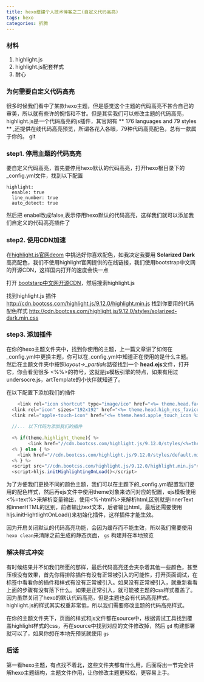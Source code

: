 ```yaml
---
title: hexo搭建个人技术博客之二(自定义代码高亮)
tags: hexo
categories: 折腾
---
```


### 材料

1. highlight.js
2. highlight.js配套样式
3. 耐心


### 为何需要自定义代码高亮

很多时候我们看中了某款hexo主题，但是感觉这个主题的代码高亮不甚合自己的审美，所以就有些许的惋惜和不甘。但是其实我们可以修改主题的代码高亮，highlight.js是一个代码高亮的js插件，其官网有 ** 176 languages and 79 styles ** ,还提供在线代码高亮预览，所谓各花入各眼，79种代码高亮配色，总有一款属于你的。
git

### step1. 停用主题的代码高亮
要自定义代码高亮，首先要停用hexo默认的代码高亮，打开hexo根目录下的_config.yml文件，找到以下配置

```shell
highlight:
  enable: true
  line_number: true
  auto_detect: true
```

然后把 enabel改成false,表示停用hexo默认的代码高亮，这样我们就可以添加我们自定义的代码高亮插件了

### step2. 使用CDN加速
在[highlight.js官网deom](https://highlightjs.org/static/demo/) 中挑选好你喜欢配色，如我决定我要用 **Solarized Dark**高亮配色，我们不使用highlight官网提供的在线链接，我们使用bootstrap中文网的开源CDN，这样国内打开的速度会快一点

打开 [bootstarp中文网开源CDN](http://www.bootcdn.cn/)，然后搜索highlight.js

找到highlight.js 插件 http://cdn.bootcss.com/highlight.js/9.12.0/highlight.min.js
找到你要用的代码配色样式 http://cdn.bootcss.com/highlight.js/9.12.0/styles/solarized-dark.min.css

### step3. 添加插件
在你的hexo主题文件夹中，找到你使用的主题，上一篇文章讲了如何在_config.yml中更换主题，你可以在_config.yml中知道正在使用的是什么主题。
然后在主题文件夹中按照*layout->_partials*路径找到一个 **head.ejs**文件，打开它，你会看见很多 <%%>的符号，这就是js模板引擎的特点，如果有用过undersocre.js，artTemplate的小伙伴就知道了。

在以下配置下添加我们的插件

```javascript
	<link rel="icon shortcut" type="image/ico" href="<%= theme.head.favicon %>">
  <link rel="icon" sizes="192x192" href="<%= theme.head.high_res_favicon %>">
  <link rel="apple-touch-icon" href="<%= theme.head.apple_touch_icon %>">
  
  //... 以下代码为添加我们的插件
 
  <% if(theme.highlight_theme){ %>
 	 	<link href="//cdn.bootcss.com/highlight.js/9.12.0/styles/<%=theme.highlight_theme%>.min.css" rel="stylesheet">  
  <% } else { %>
    <link href="//cdn.bootcss.com/highlight.js/9.12.0/styles/default.min.css" rel="stylesheet">  
  <% } %>
  <script src="//cdn.bootcss.com/highlight.js/9.12.0/highlight.min.js"></script>
  <script>hljs.initHighlightingOnLoad()</script>
```

为了方便我们更换不同的颜色主题，我们可以在主题下的_config.yml配置我们要用的配色样式，然后再ejs文件中使用theme对象来访问对应的配置，ejs模板使用<%=text%>来解析变量输出，使用<%-html%>来解析html,区别就是innerText和innerHTML的区别，前者输出text文本，后者输出html。最后还需要使用hljs.initHightlightOnLoad()来初始化插件，这样插件才能生效。

因为开启关闭默认的代码高亮功能，会因为缓存而不能生效，所以我们需要使用 `hexo clean`来清除之前生成的静态页面， `gs` 构建并在本地预览

### 解决样式冲突
有时候结果并不如我们所愿的那样，最后代码高亮还会夹杂着其他一些颜色，甚至压根没有效果，首先你得排除插件有没有正常被引入的可能性，打开页面调试，在<head>标签中看看你的插件和样式有没有正常被引入。如果没有正常被引入，就重新看看上面的步骤有没有落下什么。如果是正常引入，就可能被主题的css样式覆盖了。
因为虽然关闭了hexo的默认代码高亮，但是主题也会有代码高亮样式。highlight.js的样式其实权重非常低，所以我们需要修改主题的代码高亮样式。

在你的主题文件夹下，页面的样式和js文件都在source中，根据调试工具找到覆盖highlight样式的css，再在source中找到对应的文件修改掉，然后 `gd` 构建部署就可以了，如果你想在本地先预览就使用 `gs`

### 后话
第一看hexo主题，有点找不着北，这些文件夹都有什么用，后面将出一节完全讲解hexo主题结构，主题文件作用，让你修改主题更轻松，更容易上手。






